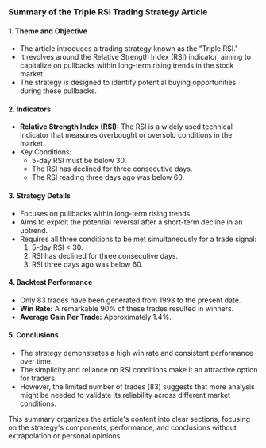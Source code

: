 ### Summary of the Triple RSI Trading Strategy Article

#### 1. **Theme and Objective**
   - The article introduces a trading strategy known as the "Triple RSI."
   - It revolves around the Relative Strength Index (RSI) indicator, aiming to capitalize on pullbacks within long-term rising trends in the stock market.
   - The strategy is designed to identify potential buying opportunities during these pullbacks.

#### 2. **Indicators**
   - **Relative Strength Index (RSI):** The RSI is a widely used technical indicator that measures overbought or oversold conditions in the market.
   - Key Conditions:
     - 5-day RSI must be below 30.
     - The RSI has declined for three consecutive days.
     - The RSI reading three days ago was below 60.

#### 3. **Strategy Details**
   - Focuses on pullbacks within long-term rising trends.
   - Aims to exploit the potential reversal after a short-term decline in an uptrend.
   - Requires all three conditions to be met simultaneously for a trade signal:
     1. 5-day RSI < 30.
     2. RSI has declined for three consecutive days.
     3. RSI three days ago was below 60.

#### 4. **Backtest Performance**
   - Only 83 trades have been generated from 1993 to the present date.
   - **Win Rate:** A remarkable 90% of these trades resulted in winners.
   - **Average Gain Per Trade:** Approximately 1.4%.

#### 5. **Conclusions**
   - The strategy demonstrates a high win rate and consistent performance over time.
   - The simplicity and reliance on RSI conditions make it an attractive option for traders.
   - However, the limited number of trades (83) suggests that more analysis might be needed to validate its reliability across different market conditions.

This summary organizes the article's content into clear sections, focusing on the strategy's components, performance, and conclusions without extrapolation or personal opinions.
